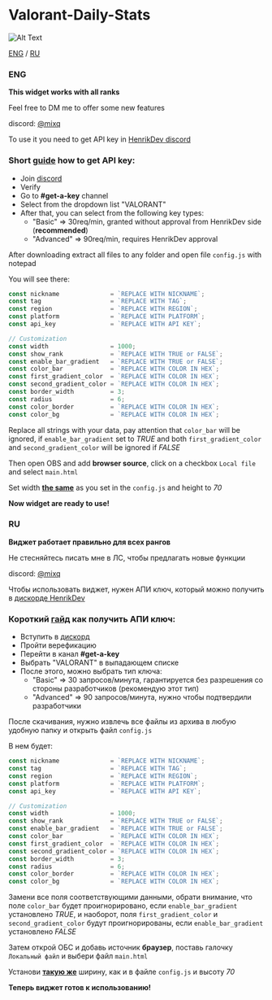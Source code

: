 # Valorant-Daily-Stats
![Alt Text](https://i.ibb.co/dJK4szPg/ezgif-24146d9deadce8.gif)

[ENG](#ENG) / [RU](#RU)
### ENG
**This widget works with all ranks**

Feel free to DM me to offer some new features 

discord: [@mixq](https://discord.com/users/353798731377934337)

To use it you need to get API key in [HenrikDev discord](https://discord.com/invite/X3GaVkX2YN)

### Short [guide](https://docs.henrikdev.xyz/authentication-and-authorization) how to get API key:

- Join [discord](https://discord.com/invite/X3GaVkX2YN)
- Verify
- Go to **#get-a-key** channel
- Select from the dropdown list "VALORANT"
- After that, you can select from the following key types:
  - "Basic" ⇒ 30req/min, granted without approval from HenrikDev side (**recommended**)
  - "Advanced" ⇒ 90req/min, requires HenrikDev approval

After downloading extract all files to any folder and open file `config.js` with notepad

You will see there: 

```js
const nickname              = `REPLACE WITH NICKNAME`;                  // Valorant in-game nickname
const tag                   = `REPLACE WITH TAG`;                       // Valorant in-game tag
const region                = `REPLACE WITH REGION`;                    // Possible regions: eu / na / latam / br / ap / kr
const platform              = `REPLACE WITH PLATFORM`;                  // Possible platforms: pc / console
const api_key               = `REPLACE WITH API KEY`;                   // Gets in HenrikDev discord

// Customization
const width                 = 1000;                                     // Width in px, only digit (example 1000)
const show_rank             = `REPLACE WITH TRUE or FALSE`;             // If TRUE shows rank before RR
const enable_bar_gradient   = `REPLACE WITH TRUE or FALSE`;             // If TRUE enables gradient on progress bar
const color_bar             = `REPLACE WITH COLOR IN HEX`;              // Color of progress bar (example #000000) ignored if enable_bar_gradient is true 
const first_gradient_color  = `REPLACE WITH COLOR IN HEX`;              // Left color of gradient
const second_gradient_color = `REPLACE WITH COLOR IN HEX`;              // Right color of gradient
const border_width          = 3;                                        // Width of border in pixels
const radius                = 6;                                        // Radius in pixels 
const color_border          = `REPLACE WITH COLOR IN HEX`;              // Color of border of progress bar
const color_bg              = `REPLACE WITH COLOR IN HEX`;              // Color of progress bar background
```
Replace all strings with your data, pay attention that `color_bar` will be ignored, if `enable_bar_gradient` set to *TRUE* and both `first_gradient_color` and `second_gradient_color` will be ignored if *FALSE*

Then open OBS and add **browser source**, click on a checkbox `Local file` and select `main.html` 

Set width <ins>**the same**</ins> as you set in the `config.js` and height to *70*

**Now widget are ready to use!**

### RU
**Виджет работает правильно для всех рангов**

Не стесняйтесь писать мне в ЛС, чтобы предлагать новые функции

discord: [@mixq](https://discord.com/users/353798731377934337)

Чтобы использовать виджет, нужен АПИ ключ, который можно получить в [дискорде HenrikDev](https://discord.com/invite/X3GaVkX2YN)

### Короткий [гайд](https://docs.henrikdev.xyz/authentication-and-authorization) как получить АПИ ключ:

- Вступить в [дискорд](https://discord.com/invite/X3GaVkX2YN)
- Пройти верефикацию
- Перейти в канал **#get-a-key**
- Выбрать "VALORANT" в выпадающем списке
- После этого, можно выбрать тип ключа:
  - "Basic" ⇒ 30 запросов/минута, гарантируется без разрешения со стороны разработчиков (рекомендую этот тип)
  - "Advanced" ⇒ 90 запросов/минута, нужно чтобы подтвердили разработчики

После скачивания, нужно извлечь все файлы из архива в любую удобную папку и открыть файл `config.js`

В нем будет: 

```js
const nickname              = `REPLACE WITH NICKNAME`;                  // Valorant in-game nickname
const tag                   = `REPLACE WITH TAG`;                       // Valorant in-game tag
const region                = `REPLACE WITH REGION`;                    // Possible regions: eu / na / latam / br / ap / kr
const platform              = `REPLACE WITH PLATFORM`;                  // Possible platforms: pc / console
const api_key               = `REPLACE WITH API KEY`;                   // Gets in HenrikDev discord

// Customization
const width                 = 1000;                                     // Width in px, only digit (example 1000)
const show_rank             = `REPLACE WITH TRUE or FALSE`;             // If TRUE shows rank before RR
const enable_bar_gradient   = `REPLACE WITH TRUE or FALSE`;             // If TRUE enables gradient on progress bar
const color_bar             = `REPLACE WITH COLOR IN HEX`;              // Color of progress bar (example #000000) ignored if enable_bar_gradient is true 
const first_gradient_color  = `REPLACE WITH COLOR IN HEX`;              // Left color of gradient
const second_gradient_color = `REPLACE WITH COLOR IN HEX`;              // Right color of gradient
const border_width          = 3;                                        // Width of border in pixels
const radius                = 6;                                        // Radius in pixels 
const color_border          = `REPLACE WITH COLOR IN HEX`;              // Color of border of progress bar
const color_bg              = `REPLACE WITH COLOR IN HEX`;              // Color of progress bar background
```
Замени все поля соответствующими данными, обрати внимание, что поле `color_bar` будет проигнорировано, если `enable_bar_gradient` установлено *TRUE*, и наоборот, поля `first_gradient_color` и `second_gradient_color` будут проигнорированы, если `enable_bar_gradient` установлено *FALSE*

Затем открой ОБС и добавь источник **браузер**, поставь галочку `Локальный файл` и выбери файл `main.html`

Установи <ins>**такую же**</ins> ширину, как и в файле `config.js` и высоту *70*

**Теперь виджет готов к использованию!**
